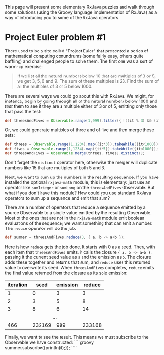 This page will present some elementary RxJava puzzles and walk through some solutions (using the Groovy language implementation of RxJava) as a way of introducing you to some of the RxJava operators.

# Project Euler problem #1

There used to be a site called "Project Euler" that presented a series of mathematical computing conundrums (some fairly easy, others quite baffling) and challenged people to solve them. The first one was a sort of warm-up exercise:

> If we list all the natural numbers below 10 that are multiples of 3 or 5, we get 3, 5, 6 and 9. The sum of these multiples is 23. Find the sum of all the multiples of 3 or 5 below 1000.

There are several ways we could go about this with RxJava.  We might, for instance, begin by going through all of the natural numbers below 1000 and _test_ them to see if they are a multiple either of 3 or of 5, emitting only those that pass the test:
````groovy
def threesAndFives = Observable.range(1,999).filter({ !((it % 3) && (it % 5)) });
````
Or, we could generate multiples of three and of five and then merge these sets:
````groovy
def threes = Observable.range(1,1234).map({it*3}).takeWhile({it<1000});
def fives = Observable.range(1,1234).map({it*5}).takeWhile({it<1000});
def threesAndFives = Observable.merge(threes, fives).distinct();
````
Don't forget the `distinct` operator here, otherwise the merger will duplicate numbers like 15 that are multiples of both 5 and 3.

Next, we want to sum up the numbers in the resulting sequence. If you have installed the optional `rxjava-math` module, this is elementary: just use an operator like `sumInteger` or `sumLong` on the `threesAndFives` Observable. But what if you don't have this module? How could you use standard RxJava operators to sum up a sequence and emit that sum?

There are a number of operators that reduce a sequence emitted by a source Observable to a single value emitted by the resulting Observable. Most of the ones that are not in the `rxjava-math` module emit boolean evaluations of the sequence; we want something that can emit a number. The `reduce` operator will do the job:
````groovy
def summer = threesAndFives.reduce(0, { a, b -> a+b });
````
Here is how `reduce` gets the job done. It starts with 0 as a seed. Then, with each item that `threesAndFives` emits, it calls the closure `{ a, b -> a+b }`, passing it the current seed value as `a` and the emission as `b`. The closure adds these together and returns that sum, and `reduce` uses this returned value to overwrite its seed. When `threesAndFives` completes, `reduce` emits the final value returned from the closure as its sole emission:
<table>
 <thead>
  <tr><th>iteration</th><th>seed</th><th>emission</th><th>reduce</th></tr>
 </thead>
 <tbody>
  <tr><td>1</td><td>0</td><td>3</td><td>3</td></tr>
  <tr><td>2</td><td>3</td><td>5</td><td>8</td></tr>
  <tr><td>3</td><td>8</td><td>6</td><td>14</td></tr>
  <tr><td colspan="4"><center>&hellip;</center></td></tr>
  <tr><td>466</td><td>232169</td><td>999</td><td>233168</td></tr>
 </tbody>
</table>
Finally, we want to see the result. This means we must subscribe to the Observable we have constructed:
````groovy
summer.subscribe({println(it);});
````